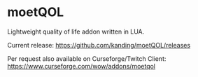# moetQOL
Lightweight quality of life addon written in LUA.

Current release:
https://github.com/kanding/moetQOL/releases

Per request also available on Curseforge/Twitch Client:
https://www.curseforge.com/wow/addons/moetqol

